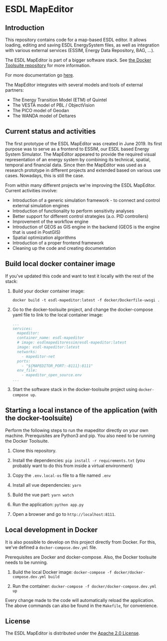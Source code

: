 # ESDL MapEditor

## Introduction

This repository contains code for a map-based ESDL editor. It allows loading, editing and saving ESDL EnergySystem files,
as well as integration with various external services (ESSIM, Energy Data Repository, BAG, ...).

The ESDL MapEditor is part of a bigger software stack. See [the Docker Toolsuite repository](https://github.com/ESDLMapEditorESSIM/docker-toolsuite) for more information.

For more documentation go [here](https://energytransition.gitbook.io/esdl/esdl-based-tools/mapeditor).

The MapEditor integrates with several models and tools of external partners:
- The Energy Transition Model (ETM) of Quintel
- The VESTA model of PBL / ObjectVision
- The PICO model of Geodan
- The WANDA model of Deltares

## Current status and activities

The first prototype of the ESDL MapEditor was created in June 2019. Its first purpose was to serve as a frontend to
ESSIM, our ESDL based Energy System Simulator. The MapEditor appeared to provide the required visual representation of
an energy system by combining its technical, spatial, temporal and financial data. Since then the MapEditor was
used as a research prototype in different projects and extended based on various use cases. Nowadays, this is still
the case.

From within many different projects we're improving the ESDL MapEditor. Current activities involve:
- Introduction of a generic simulation framework - to connect and control external simulation engines 
- Introduction of functionality to perform sensitivity analyses 
- Better support for different control strategies (a.o. PID controllers)
- Improvement of the workflow engine
- Introduction of GEOS as GIS engine in the backend (GEOS is the engine that is used in PostGIS)
- Spatial optimization algorithms
- Introduction of a proper frontend framework
- Cleaning up the code and creating documentation

## Build local docker container image

If you've updated this code and want to test it locally with the rest of the stack:

1. Build your docker container image:

   ```shell script
   docker build -t esdl-mapeditor:latest -f docker/Dockerfile-uwsgi .
   ```

2. Go to the docker-toolsuite project, and change the docker-compose yaml file to link to the local container image:

   ```yaml
   ...
   services:
     mapeditor:
     container_name: esdl-mapeditor
     # image: esdlmapeditoressim/esdl-mapeditor:latest
     image: esdl-mapeditor:latest
     networks:
       - mapeditor-net
     ports:
       - "${MAPEDITOR_PORT:-8111}:8111"
     env_file:
       - mapeditor_open_source.env
   ...
   ```

3. Start the software stack in the docker-toolsuite project using `docker-compose up`.

## Starting a local instance of the application (with the docker-toolsuite)

Perform the following steps to run the mapeditor directly on your own machine. Prerequisites are Python3 and pip. You also need to be running the Docker Toolsuite.

1. Clone this repository.

2. Install the dependencies: `pip install -r requirements.txt` (you probably want to do this from inside a virtual environment)

3. Copy the `.env.local-os` file to a file named `.env`

4. Install all vue dependencies: `yarn`

5. Build the vue part: `yarn watch`

6. Run the application: `python app.py`

7. Open a browser and go to `http://localhost:8111`.

## Local development in Docker

It is also possible to develop on this project directly from Docker. For this, we've defined a `docker-compose.dev.yml` file.

Prerequisites are Docker and docker-compose. Also, the Docker toolsuite needs to be running.

1. Build the local Docker image: `docker-compose -f docker/docker-compose.dev.yml build`

2. Run the container: `docker-compose -f docker/docker-compose.dev.yml up`

Every change made to the code will automatically reload the application. The above commands can also be found in the `Makefile`, for convenience.

## License

The ESDL MapEditor is distributed under the [Apache 2.0 License](http://www.apache.org/licenses/LICENSE-2.0).
